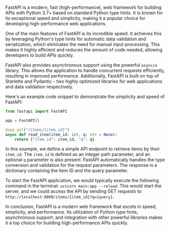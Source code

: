 FastAPI is a modern, fast (high-performance), web framework for building APIs with Python 3.7+ based on standard Python type hints. It is known for its exceptional speed and simplicity, making it a popular choice for developing high-performance web applications.

One of the main features of FastAPI is its incredible speed. It achieves this by leveraging Python's type hints for automatic data validation and serialization, which eliminates the need for manual input processing. This makes it highly efficient and reduces the amount of code needed, allowing developers to build APIs quickly.

FastAPI also provides asynchronous support using the powerful `asyncio` library. This allows the application to handle concurrent requests efficiently, resulting in improved performance. Additionally, FastAPI is built on top of Starlette and Pydantic - two highly optimized libraries for web applications and data validation respectively.

Here's an example code snippet to demonstrate the simplicity and speed of FastAPI:
```python
from fastapi import FastAPI

app = FastAPI()

@app.get("/items/{item_id}")
async def read_item(item_id: int, q: str = None):
    return {"item_id": item_id, "q": q}
```
In this example, we define a simple API endpoint to retrieve items by their `item_id`. The `item_id` is defined as an integer path parameter, and an optional `q` parameter is also present. FastAPI automatically handles the type conversion and validation for the request parameters. The response is a dictionary containing the item ID and the query parameter.

To start the FastAPI application, we would typically execute the following command in the terminal: `uvicorn main:app --reload`. This would start the server, and we could access the API by sending GET requests to `http://localhost:8000/items/{item_id}?q={query}`.

In conclusion, FastAPI is a modern web framework that excels in speed, simplicity, and performance. Its utilization of Python type hints, asynchronous support, and integration with other powerful libraries makes it a top choice for building high-performance APIs quickly.
